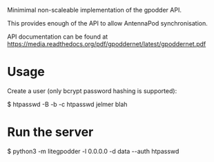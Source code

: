Minimimal non-scaleable implementation of the gpodder API.

This provides enough of the API to allow AntennaPod synchronisation.

API documentation can be found at
https://media.readthedocs.org/pdf/gpoddernet/latest/gpoddernet.pdf

Usage
=====

Create a user (only bcrypt password hashing is supported):

$ htpasswd -B -b -c htpasswd jelmer blah

# Run the server

$ python3 -m litegpodder -l 0.0.0.0 -d data --auth htpasswd
